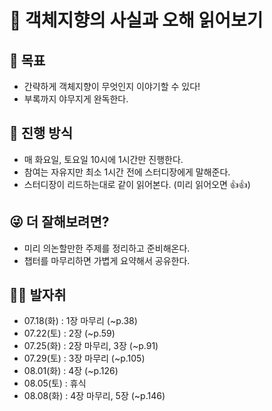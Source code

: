 # 📙 객체지향의 사실과 오해 읽어보기
## 🎯 목표
 - 간략하게 객체지향이 무엇인지 이야기할 수 있다!
 - 부록까지 야무지게 완독한다.

## 🙋 진행 방식
 - 매 화요일, 토요일 10시에 1시간만 진행한다.
 - 참여는 자유지만 최소 1시간 전에 스터디장에게 말해준다.
 - 스터디장이 리드하는대로 같이 읽어본다. (미리 읽어오면 👍👍)

## 😜 더 잘해보려면?
 - 미리 의논할만한 주제를 정리하고 준비해온다.
 - 챕터를 마무리하면 가볍게 요약해서 공유한다.

## 🏃‍♂️ 발자취
- 07.18(화) : 1장 마무리 (~p.38)
- 07.22(토) : 2장 (~p.59)
- 07.25(화) : 2장 마무리, 3장 (~p.91)
- 07.29(토) : 3장 마무리 (~p.105)
- 08.01(화) : 4장 (~p.126)
- 08.05(토) : 휴식
- 08.08(화) : 4장 마무리, 5장 (~p.146)
